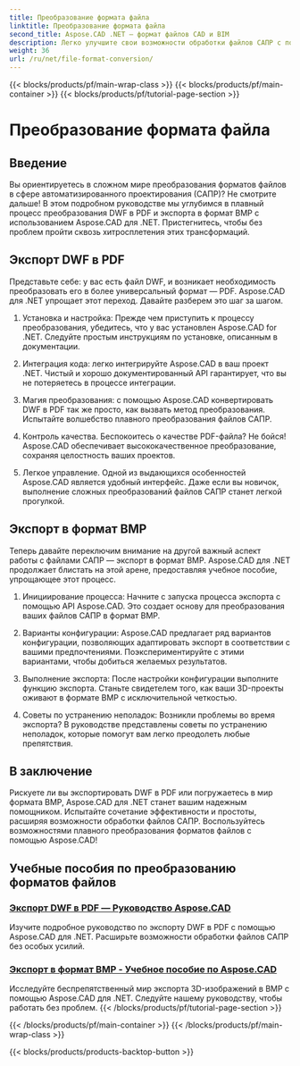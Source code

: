 ```yaml
---
title: Преобразование формата файла
linktitle: Преобразование формата файла
second_title: Aspose.CAD .NET — формат файлов CAD и BIM
description: Легко улучшите свои возможности обработки файлов САПР с помощью Aspose.CAD для .NET. Ознакомьтесь с учебными пособиями по экспорту DWF в PDF и экспорту 3D-изображений в формат BMP.
weight: 36
url: /ru/net/file-format-conversion/
---
```


{{< blocks/products/pf/main-wrap-class >}}
{{< blocks/products/pf/main-container >}}
{{< blocks/products/pf/tutorial-page-section >}}

# Преобразование формата файла


## Введение

Вы ориентируетесь в сложном мире преобразования форматов файлов в сфере автоматизированного проектирования (САПР)? Не смотрите дальше! В этом подробном руководстве мы углубимся в плавный процесс преобразования DWF в PDF и экспорта в формат BMP с использованием Aspose.CAD для .NET. Пристегнитесь, чтобы без проблем пройти сквозь хитросплетения этих трансформаций.

## Экспорт DWF в PDF

Представьте себе: у вас есть файл DWF, и возникает необходимость преобразовать его в более универсальный формат — PDF. Aspose.CAD для .NET упрощает этот переход. Давайте разберем это шаг за шагом.

1. Установка и настройка: Прежде чем приступить к процессу преобразования, убедитесь, что у вас установлен Aspose.CAD for .NET. Следуйте простым инструкциям по установке, описанным в документации.

2. Интеграция кода: легко интегрируйте Aspose.CAD в ваш проект .NET. Чистый и хорошо документированный API гарантирует, что вы не потеряетесь в процессе интеграции.

3. Магия преобразования: с помощью Aspose.CAD конвертировать DWF в PDF так же просто, как вызвать метод преобразования. Испытайте волшебство плавного преобразования файлов САПР.

4. Контроль качества. Беспокоитесь о качестве PDF-файла? Не бойся! Aspose.CAD обеспечивает высококачественное преобразование, сохраняя целостность ваших проектов.

5. Легкое управление. Одной из выдающихся особенностей Aspose.CAD является удобный интерфейс. Даже если вы новичок, выполнение сложных преобразований файлов САПР станет легкой прогулкой.

## Экспорт в формат BMP

Теперь давайте переключим внимание на другой важный аспект работы с файлами САПР — экспорт в формат BMP. Aspose.CAD для .NET продолжает блистать на этой арене, предоставляя учебное пособие, упрощающее этот процесс.

1. Инициирование процесса: Начните с запуска процесса экспорта с помощью API Aspose.CAD. Это создает основу для преобразования ваших файлов САПР в формат BMP.

2. Варианты конфигурации: Aspose.CAD предлагает ряд вариантов конфигурации, позволяющих адаптировать экспорт в соответствии с вашими предпочтениями. Поэкспериментируйте с этими вариантами, чтобы добиться желаемых результатов.

3. Выполнение экспорта: После настройки конфигурации выполните функцию экспорта. Станьте свидетелем того, как ваши 3D-проекты оживают в формате BMP с исключительной четкостью.

4. Советы по устранению неполадок: Возникли проблемы во время экспорта? В руководстве представлены советы по устранению неполадок, которые помогут вам легко преодолеть любые препятствия.

## В заключение

Рискуете ли вы экспортировать DWF в PDF или погружаетесь в мир формата BMP, Aspose.CAD для .NET станет вашим надежным помощником. Испытайте сочетание эффективности и простоты, расширяя возможности обработки файлов САПР. Воспользуйтесь возможностями плавного преобразования форматов файлов с помощью Aspose.CAD!
## Учебные пособия по преобразованию форматов файлов
### [Экспорт DWF в PDF — Руководство Aspose.CAD](./exporting-dwf-to-pdf/)
Изучите подробное руководство по экспорту DWF в PDF с помощью Aspose.CAD для .NET. Расширьте возможности обработки файлов САПР без особых усилий.
### [Экспорт в формат BMP - Учебное пособие по Aspose.CAD](./exporting-to-bmp-format/)
Исследуйте беспрепятственный мир экспорта 3D-изображений в BMP с помощью Aspose.CAD для .NET. Следуйте нашему руководству, чтобы работать без проблем.
{{< /blocks/products/pf/tutorial-page-section >}}

{{< /blocks/products/pf/main-container >}}
{{< /blocks/products/pf/main-wrap-class >}}

{{< blocks/products/products-backtop-button >}}
